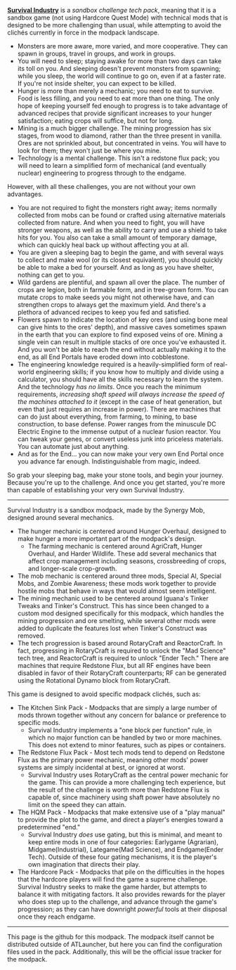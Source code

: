 **[Survival Industry](http://forum.feed-the-beast.com/threads/1-7-10-survival-industry-rotarycraft-based-tech.112573/)** is a *sandbox challenge tech pack*, meaning that it is a sandbox game (not using Hardcore Quest Mode) with technical mods that is designed to be more challenging than usual, while attempting to avoid the clichés currently in force in the modpack landscape.

* Monsters are more aware, more varied, and more cooperative. They can spawn in groups, travel in groups, and work in groups.
* You will need to sleep; staying awake for more than two days can take its toll on you. And sleeping doesn't prevent monsters from spawning; while you sleep, the world will continue to go on, even if at a faster rate. If you're not inside shelter, you can expect to be killed.
* Hunger is more than merely a mechanic; you need to eat to survive. Food is less filling, and you need to eat more than one thing. The only hope of keeping yourself fed enough to progress is to take advantage of advanced recipes that provide significant increases to your hunger satisfaction; eating crops will suffice, but not for long.
* Mining is a much bigger challenge. The mining progression has six stages, from wood to diamond, rather than the three present in vanilla. Ores are not sprinkled about, but concentrated in veins. You will have to look for them; they won't just be where you mine.
* Technology is a mental challenge. This isn't a redstone flux pack; you will need to learn a simplified form of mechanical (and eventually nuclear) engineering to progress through to the endgame.

However, with all these challenges, you are not without your own advantages.

* You are not required to fight the monsters right away; items normally collected from mobs can be found or crafted using alternative materials collected from nature. And when you need to fight, you will have stronger weapons, as well as the ability to carry and use a shield to take hits for you. You also can take a small amount of temporary damage, which can quickly heal back up without affecting you at all.
* You are given a sleeping bag to begin the game, and with several ways to collect and make wool (or its closest equivalent), you should quickly be able to make a bed for yourself. And as long as you have shelter, nothing can get to you.
* Wild gardens are plentiful, and spawn all over the place. The number of crops are legion, both in farmable form, and in tree-grown form. You can mutate crops to make seeds you might not otherwise have, and can strengthen crops to always get the maximum yield. And there's a plethora of advanced recipes to keep you fed and satisfied.
* Flowers spawn to indicate the location of key ores (and using bone meal can give hints to the ores' depth), and massive caves sometimes spawn in the earth that you can explore to find exposed veins of ore. Mining a single vein can result in multiple stacks of ore once you've exhausted it.  And you won't be able to reach the end without actually making it to the end, as all End Portals have eroded down into cobblestone.
* The engineering knowledge required is a heavily-simplified form of real-world engineering skills; if you know how to multiply and divide using a calculator, you should have all the skills necessary to learn the system.  And the technology *has no limits*. Once you reach the minimum requirements, *increasing shaft speed will always increase the speed of the machines attached to it* (except in the case of heat generation, but even that just requires an increase in power). There are machines that can do just about everything, from farming, to mining, to base construction, to base defense. Power ranges from the minuscule DC Electric Engine to the immense output of a nuclear fusion reactor. You can tweak your genes, or convert useless junk into priceless materials. You can automate just about anything.
* And as for the End... you can now make your very own End Portal once you advance far enough.  Indistinguishable from magic, indeed.

So grab your sleeping bag, make your stone tools, and begin your journey. Because you're up to the challenge. And once you get started, you're more than capable of establishing your very own Survival Industry. 

-------

Survival Industry is a sandbox modpack, made by the Synergy Mob, designed around several mechanics.

* The hunger mechanic is centered around Hunger Overhaul, designed to make hunger a more important part of the modpack's design.
  * The farming mechanic is centered around AgriCraft, Hunger Overhaul, and Harder Wildlife.  These add several mechanics that affect crop management including seasons, crossbreeding of crops, and longer-scale crop-growth.
* The mob mechanic is centered around three mods, Special AI, Special Mobs, and Zombie Awareness; these mods work together to provide hostile mobs that behave in ways that would almost seem intelligent.
* The mining mechanic used to be centered around Iguana's Tinker Tweaks and Tinker's Construct. This has since been changed to a custom mod designed specifically for this modpack, which handles the mining progression and ore smelting, while several other mods were added to duplicate the features lost when Tinker's Construct was removed.
* The tech progression is based around RotaryCraft and ReactorCraft.  In fact, progressing in RotaryCraft is required to unlock the "Mad Science" tech tree, and ReactorCraft is required to unlock "Ender Tech."  There are machines that require Redstone Flux, but all RF engines have been disabled in favor of their RotaryCraft counterparts; RF can be generated using the Rotational Dynamo block from RotaryCraft.

This game is designed to avoid specific modpack clichés, such as:

* The Kitchen Sink Pack - Modpacks that are simply a large number of mods thrown together without any concern for balance or preference to specific mods.
  * Survival Industry implements a "one block per function" rule, in which no major function can be handled by two or more machines.  This does not extend to minor features, such as pipes or containers.
* The Redstone Flux Pack - Most tech mods tend to depend on Redstone Flux as the primary power mechanic, meaning other mods' power systems are simply incidental at best, or ignored at worst.
  * Survival Industry uses RotaryCraft as the central power mechanic for the game.  This can provide a more challenging tech experience, but the result of the challenge is worth more than Redstone Flux is capable of, since machinery using shaft power have absolutely no limit on the speed they can attain.
* The HQM Pack - Modpacks that make extensive use of a "play manual" to provide the plot to the game, and direct a player's energies toward a predetermined "end."
  * Survival Industry *does* use gating, but this is minimal, and meant to keep entire mods in one of four categories: Earlygame (Agrarian), Midgame(Industrial), Lategame(Mad Science), and Endgame(Ender Tech).  Outside of these four gating mechanisms, it is the player's own imagination that directs their play.
* The Hardcore Pack - Modpacks that pile on the difficulties in the hopes that the hardcore players will find the game a supreme challenge.
  Survival Industry seeks to make the game harder, but attempts to balance it with mitigating factors.  It also provides rewards for the player who does step up to the challenge, and advance through the game's progression; as they can have downright *powerful* tools at their disposal once they reach endgame.

---

This page is the github for this modpack.  The modpack itself cannot be distributed outside of ATLauncher, but here you can find the configuration files used in the pack. Additionally, this will be the official issue tracker for the modpack.
